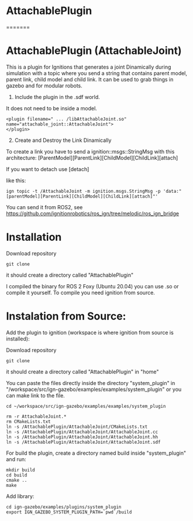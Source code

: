 
# AttachablePlugin
=======
# AttachablePlugin (AttachableJoint)
This is a plugin for Ignitions that generates a joint Dinamically during simulation with a topic where you send a string that contains parent model, parent link, child model and child link.
It can be used to grab things in gazebo and for modular robots.



1. Include the plugin in the .sdf world.

It does not need to be inside a model. 
~~~
<plugin filename=" ... /libAttachableJoint.so" name="attachable_joint::AttachableJoint">
</plugin>
~~~



2. Create and Destroy the Link Dinamically

To create a link you have to send a ignition::msgs::StringMsg with this architecture:
[ParentModel][ParentLink][ChildModel][ChildLink][attach]

If you want to detach use [detach]

like this:
~~~
ign topic -t /AttachableJoint -m ignition.msgs.StringMsg -p 'data:"[parentModel][ParentLink][ChildModel][ChildLink][attach]"'
~~~

You can send it from ROS2, see https://github.com/ignitionrobotics/ros_ign/tree/melodic/ros_ign_bridge







# Installation

Download repository
~~~
git clone 
~~~
it should create a directory called "AttachablePlugin"



I compiled the binary for ROS 2 Foxy (Ubuntu 20.04) you can use .so or compile it yourself. To compile you need ignition from source.



# Instalation from Source:
Add the plugin to ignition (workspace is where ignition from source is installed):

Download repository
~~~
git clone 
~~~
it should create a directory called "AttachablePlugin" in "home"

You can paste the files directly inside the directory "system_plugin" in "/workspace/src/ign-gazebo/examples/examples/system_plugin"
or you can make link to the file.


~~~
cd ~/workspace/src/ign-gazebo/examples/examples/system_plugin

rm -r AttachableJoint.*
rm CMakeLists.txt
ln -s /AttachablePlugin/AttachableJoint/CMakeLists.txt 
ln -s /AttachablePlugin/AttachableJoint/AttachableJoint.cc 
ln -s /AttachablePlugin/AttachableJoint/AttachableJoint.hh
ln -s /AttachablePlugin/AttachableJoint/AttachableJoint.sdf

~~~


For build the plugin, create a directory named build inside "system_plugin" and run:
~~~
mkdir build
cd build
cmake ..
make
~~~


Add library:
~~~
cd ign-gazebo/examples/plugins/system_plugin
export IGN_GAZEBO_SYSTEM_PLUGIN_PATH=`pwd`/build
~~~

